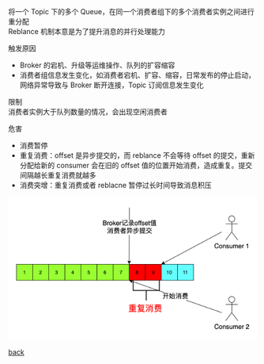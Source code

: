 将一个 Topic 下的多个 Queue，在同一个消费者组下的多个消费者实例之间进行重分配  
Reblance 机制本意是为了提升消息的并行处理能力  

触发原因  
- Broker 的宕机、升级等运维操作、队列的扩容缩容  
- 消费者组信息发生变化，如消费者宕机、扩容、缩容，日常发布的停止启动，网络异常导致与 Broker 断开连接，Topic 订阅信息发生变化  

限制  
消费者实例大于队列数量的情况，会出现空闲消费者  

危害  
- 消费暂停  
- 重复消费：offset 是异步提交的，而 reblance 不会等待 offset 的提交，重新分配给新的 consumer 会在旧的 offset 值的位置开始消费，造成重复。提交间隔越长重复消费就越多    
- 消费突增：重复消费或者 reblacne 暂停过长时间导致消息积压  

![image](image/6.png)

[back](../16.md)  